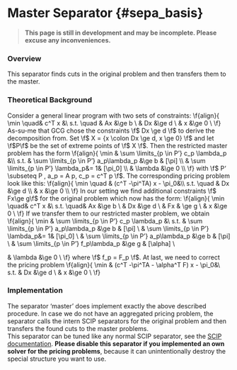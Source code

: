 # Master Separator {#sepa_basis}
> **This page is still in development and may be incomplete. Please excuse any inconveniences.**

### Overview
This separator finds cuts in the original problem and then transfers them to the master. 

### Theoretical Background
Consider a general linear program with two sets of constraints:
\f{align}{
\min \quad& c^T x &\\
s.t. \quad &  Ax &\ge b \\
 & Dx &\ge d \\
 & x &\ge 0 \\
\f}
As-su-me that GCG chose the constraints \f$ Dx \ge d \f$ to derive the decomposition from. Set \f$ X = \{x \colon Dx \ge d, x \ge 0\} \f$ and let \f$P\f$ be the set of extreme points of \f$ X \f$. Then the restricted master problem has the form 
 \f{align}{ 
\min & \sum \limits_{p \in P’} c_p  \lambda_p &\\
s.t. & \sum \limits_{p \in P’}  a_p\lambda_p &\ge b & [\pi] \\
 & \sum \limits_{p \in P’} \lambda_p&= 1& [\pi_0] \\
 & \lambda &\ge 0 \\
\f}
with \f$ P‘ \subseteq P , a_p = A p, c_p = c^T p \f$. The corresponding pricing problem look like this: 
\f{align}{ 
\min \quad & (c^T -\pi^TA) x - \pi_0&\\
s.t. \quad & Dx &\ge d \\
 & x &\ge 0 \\
\f}
In our setting we find additional constraints \f$ Fx\ge g\f$ for the original problem which now has the form:
\f{align}{
\min \quad& c^T x &\\
s.t. \quad&  Ax &\ge b \\
 & Dx &\ge d \\
 & Fx & \ge g \\
 & x &\ge 0 \\
\f}
If we transfer them to our restricted master problem, we obtain 
 \f{align}{ 
\min & \sum \limits_{p \in P’} c_p  \lambda_p &\\
s.t. & \sum \limits_{p \in P’}  a_p\lambda_p &\ge b & [\pi] \\
 & \sum \limits_{p \in P’} \lambda_p&= 1& [\pi_0] \\
 & \sum \limits_{p \in P’}  a_p\lambda_p &\ge b & [\pi] \\
 & \sum \limits_{p \in P’}  f_p\lambda_p &\ge g & [\alpha] \\

 & \lambda &\ge 0 \\
\f}
where \f$ f_p = F_p \f$. At last, we need to correct the pricing problem 
\f{align}{ 
\min & (c^T -\pi^TA - \alpha^T F) x - \pi_0&\\
s.t. & Dx &\ge d \\
 & x &\ge 0 \\
\f}

### Implementation
The separator ‘master’ does implement exactly the above described procedure. In case we do not have an aggregated pricing problem, the separator calls the intern SCIP separators for the original problem and then transfers the found cuts to the master problems.   
This separator can be tuned like any normal SCIP separator, see the [SCIP documentation](https://www.scipopt.org/doc-7.0.1/html/SEPA.php). **Please disable this separator if you implemented an own solver for the pricing problems**, because it can unintentionally destroy the special structure you want to use.
